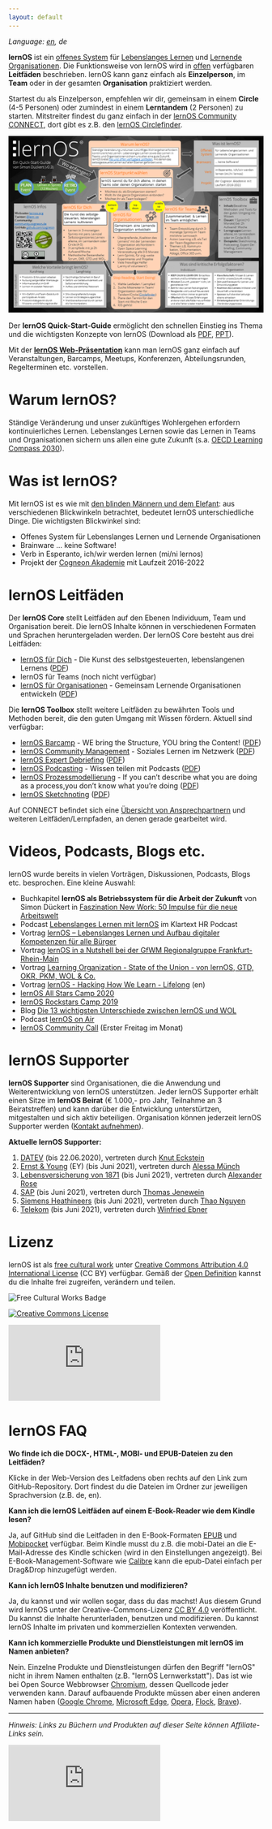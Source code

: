 ```yaml
---
layout: default
---
```

*Language: [en](/lernos/en), de*

**lernOS** ist ein [offenes System](https://de.wikipedia.org/wiki/Offenes_System) für [Lebenslanges Lernen](https://de.wikipedia.org/wiki/Lebenslanges_Lernen) und [Lernende Organisationen](https://de.wikipedia.org/wiki/Lernende_Organisation). Die Funktionsweise von lernOS wird in [offen](https://opendefinition.org/od/2.1/de/) verfügbaren **Leitfäden** beschrieben. lernOS kann ganz einfach als **Einzelperson**, im **Team** oder in der gesamten **Organisation** praktiziert werden.

Startest du als Einzelperson, empfehlen wir dir, gemeinsam in einem **Circle** (4-5 Personen) oder zumindest in einem **Lerntandem** (2 Personen) zu starten. Mitstreiter findest du ganz einfach in der [lernOS Community CONNECT](https://community.cogneon.de), dort gibt es z.B. den [lernOS Circlefinder](https://community.cogneon.de/c/lernos/lernos-circlefinder/).

![lernOS Quick-Start-Guide (Version 0.3)](./images/lernOS-Quick-Start-Guide-v03.png)

Der **lernOS Quick-Start-Guide** ermöglicht den schnellen Einstieg ins Thema und die wichtigsten Konzepte von lernOS (Download als [PDF](./downloads/lernOS-Quick-Start-Guide-de-v03.pdf), [PPT](./downloads/lernOS-Quick-Start-Guide-de-v03.pptx)).

Mit der **[lernOS Web-Präsentation](https://cogneon.github.io/lernos/presentation/de/)** kann man lernOS ganz einfach auf Veranstaltungen, Barcamps, Meetups, Konferenzen, Abteilungsrunden, Regelterminen etc. vorstellen.

# Warum lernOS?
Ständige Veränderung und unser zukünftiges Wohlergehen erfordern kontinuierliches Lernen. Lebenslanges Lernen sowie das Lernen in Teams und Organisationen sichern uns allen eine gute Zukunft (s.a. [OECD Learning Compass 2030](https://www.oecd.org/education/2030-project/teaching-and-learning/learning/)).

# Was ist lernOS?

Mit lernOS ist es wie mit [den blinden Männern und dem Elefant](https://de.wikipedia.org/wiki/Die_blinden_M%C3%A4nner_und_der_Elefant): aus verschiedenen Blickwinkeln betrachtet, bedeutet lernOS unterschiedliche Dinge. Die wichtigsten Blickwinkel sind:

* Offenes System für Lebenslanges Lernen und Lernende Organisationen
* Brainware ... keine Software!
* Verb in Esperanto, ich/wir werden lernen (mi/ni lernos)
* Projekt der [Cogneon Akademie](https://lernos.org) mit Laufzeit 2016-2022

# lernOS Leitfäden
Der **lernOS Core** stellt Leitfäden auf den Ebenen Individuum, Team und Organisation bereit. Die lernOS Inhalte können in verschiedenen Formaten und Sprachen heruntergeladen werden. Der lernOS Core besteht aus drei Leitfäden:

* [lernOS für Dich](https://cogneon.github.io/lernos-for-you/de/) - Die Kunst des selbstgesteuerten, lebenslangenen Lernens ([PDF](https://raw.githubusercontent.com/cogneon/lernos-for-you/master/de/lernOS-for-You-Guide-de.pdf))
* lernOS für Teams (noch nicht verfügbar)
* [lernOS für Organisationen](https://cogneon.github.io/lernos-for-organizations/de/) - Gemeinsam Lernende Organisationen entwickeln ([PDF](https://raw.githubusercontent.com/cogneon/lernos-for-organizations/master/de/lernOS-Guide-for-Organizations-de.pdf))

Die **lernOS Toolbox** stellt weitere Leitfäden zu bewährten Tools und Methoden bereit, die den guten Umgang mit Wissen fördern. Aktuell sind verfügbar:

* [lernOS Barcamp](https://cogneon.github.io/lernos-barcamp/de/) - WE bring the Structure, YOU bring the Content! ([PDF](https://raw.githubusercontent.com/cogneon/lernos-barcamp/master/de/lernOS-Barcamp-Guide-de.pdf))
* [lernOS Community Management](https://cogneon.github.io/lernos-cmgmt/de/) - Soziales Lernen im Netzwerk ([PDF](https://raw.githubusercontent.com/cogneon/lernos-cmgmt/master/de/lernOS-Community-Management-Guide-de.pdf))
* [lernOS Expert Debriefing](https://cogneon.github.io/lernos-expert-debriefing/de/) ([PDF](https://raw.githubusercontent.com/cogneon/lernos-expert-debriefing/master/de/lernOS-expert-debriefing-Guide-de.pdf))
* [lernOS Podcasting](https://cogneon.github.io/lernos-podcasting/de/) - Wissen teilen mit Podcasts ([PDF](https://raw.githubusercontent.com/cogneon/lernos-podcasting/master/de/lernOS-Podcasting-Guide-de.pdf))
* [lernOS Prozessmodellierung](https://github.com/cogneon/lernos-cmgmt) - If you can’t describe what you are doing as a process,you don’t know what you’re doing ([PDF](https://github.com/cogneon/lernos-prozessmodellierung/releases/download/1.0/lernOS-Prozessmodellierung-de.pdf))
* [lernOS Sketchnoting](https://cogneon.github.io/lernos-sketchnoting/de/) ([PDF](https://raw.githubusercontent.com/cogneon/lernos-sketchnoting/master/de/lernOS-Sketchnoting-Guide-de.pdf))

Auf CONNECT befindet sich eine [Übersicht von Ansprechpartnern](https://community.cogneon.de/t/lernos-ansprechpartner/1845) und weiteren Leitfäden/Lernpfaden, an denen gerade gearbeitet wird.

# Videos, Podcasts, Blogs etc.

lernOS wurde bereits in vielen Vorträgen, Diskussionen, Podcasts, Blogs etc. besprochen. Eine kleine Auswahl:

* Buchkapitel **lernOS als Betriebssystem für die Arbeit der Zukunft** von Simon Dückert in [Faszination New Work: 50 Impulse für die neue Arbeitswelt](https://amzn.to/3issdMx)
* Podcast [Lebenslanges Lernen mit lernOS](https://fyyd.de/episode/5173375) im Klartext HR Podcast
* Vortrag [lernOS – Lebenslanges Lernen und Aufbau digitaler Kompetenzen für alle Bürger](https://www.youtube.com/watch?v=Wfe7HsqvqrQ)
* Vortrag [lernOS in a Nutshell bei der GfWM Regionalgruppe Frankfurt-Rhein-Main](https://www.youtube.com/watch?v=F5-f61GvXE4)
* Vortrag [Learning Organization - State of the Union - von lernOS, GTD, OKR, PKM, WOL & Co.](https://www.youtube.com/watch?v=H3O3eAY7XrI)
* Vortrag [lernOS - Hacking How We Learn - Lifelong](https://www.youtube.com/watch?v=7atMXYyzkBc&t=16s) (en)
* [lernOS All Stars Camp 2020](https://wiki.cogneon.de/loscamp20)
* [lernOS Rockstars Camp 2019](https://community.cogneon.de/t/1-lernos-rockstars-camp/)
* Blog [Die 13 wichtigsten Unterschiede zwischen lernOS und WOL](https://cogneon.de/2019/07/13/di3-13-wichtigsten-unterschiede-zwischen-lernos-und-wol/)
* Podcast [lernOS on Air](https://cogneon.de/loa)
* [lernOS Community Call](https://www.youtube.com/watch?v=-YKT2dD_C10&list=PLsDEDkLIwmRytb196veslnu2JiK9_dTqy) (Erster Freitag im Monat)

# lernOS Supporter

**lernOS Supporter** sind Organisationen, die die Anwendung und Weiterentwicklung von lernOS unterstützen. Jeder lernOS Supporter erhält einen Sitze im **lernOS Beirat** (€ 1.000,- pro Jahr, Teilnahme an 3 Beiratstreffen) und kann darüber  die Entwicklung unterstürtzen, mitgestalten und sich aktiv beteiligen.  Organisation können jederzeit lernOS Supporter werden ([Kontakt aufnehmen](https://cogneon.de/kontakt)).

**Aktuelle lernOS Supporter:**

1. [DATEV](https://www.datev.de) (bis 22.06.2020), vertreten durch [Knut Eckstein](https://www.xing.com/profile/Knut_Eckstein)
2. [Ernst & Young](https://www.ey.com) (EY) (bis Juni 2021), vertreten durch [Alessa Münch](https://www.linkedin.com/in/alessamuench/)
3. [Lebensversicherung von 1871](https://www.lv1871.de) (bis Juni 2021), vertreten durch [Alexander Rose](https://www.linkedin.com/in/alexander-rose-loci/)
4. [SAP](https://www.sap.com) (bis Juni 2021), vertreten durch [Thomas Jenewein](https://www.linkedin.com/in/thomasjenewein/)
5. [Siemens Heathineers](https://www.siemens-healthineers.com) (bis Juni 2021), vertreten durch [Thao Nguyen](https://www.linkedin.com/in/thao-nguyen-b19545148/)
6. [Telekom](https://www.telekom.de) (bis Juni 2021), vertreten durch [Winfried Ebner](https://www.linkedin.com/in/winfried-ebner/)

# Lizenz

lernOS ist als [free cultural work](https://creativecommons.org/share-your-work/public-domain/freeworks/) unter [Creative Commons Attribution 4.0 International License](https://creativecommons.org/licenses/by/4.0/) (CC BY) verfügbar. Gemäß der [Open Definition](https://opendefinition.org/od/2.1/de/) kannst du die Inhalte frei zugreifen, verändern und teilen.

![Free Cultural Works Badge](https://upload.wikimedia.org/wikipedia/commons/thumb/b/b7/Approved-for-free-cultural-works.svg/240px-Approved-for-free-cultural-works.svg.png)

<a rel="license" href="http://creativecommons.org/licenses/by/4.0/" target="_blank"><img alt="Creative Commons License" style="border-width:0" src="https://i.creativecommons.org/l/by/4.0/88x31.png" /></a>

![](https://analytics.cogneon.de/piwik.php?idsite=3&amp;rec=1)

# lernOS FAQ
**Wo finde ich die DOCX-, HTML-, MOBI- und EPUB-Dateien zu den Leitfäden?**

Klicke in der Web-Version des Leitfadens oben rechts auf den Link zum GitHub-Repository. Dort findest du die Dateien im Ordner zur jeweiligen Sprachversion (z.B. de, en).

**Kann ich die lernOS Leitfäden auf einem E-Book-Reader wie dem Kindle lesen?**

Ja, auf GitHub sind die Leitfaden in den E-Book-Formaten [EPUB](https://de.wikipedia.org/wiki/EPUB) und [Mobipocket](https://de.wikipedia.org/wiki/Mobipocket) verfügbar. Beim Kindle musst du z.B. die mobi-Datei an die E-Mail-Adresse des Kindle schicken (wird in den Einstellungen angezeigt). Bei E-Book-Management-Software wie [Calibre](https://calibre-ebook.com/) kann die epub-Datei einfach per Drag&Drop hinzugefügt werden.

**Kann ich lernOS Inhalte benutzen und modifizieren?**

Ja, du kannst und wir wollen sogar, dass du das machst! Aus diesem Grund wird lernOS unter der Creative-Commons-Lizenz [CC BY 4.0](https://creativecommons.org/licenses/by/4.0/) veröffentlicht. Du kannst die Inhalte herunterladen, benutzen und modifizieren. Du kannst lernOS Inhalte im privaten und kommerziellen Kontexten verwenden.

**Kann ich kommerzielle Produkte und Dienstleistungen mit lernOS im Namen anbieten?**

Nein. Einzelne Produkte und Dienstleistungen dürfen den Begriff "lernOS" nicht in ihrem Namen enthalten (z.B. "lernOS Lernwerkstatt"). Das ist wie bei Open Source Webbrowser [Chromium](https://www.chromium.org/Home), dessen Quellcode jeder verwenden kann. Darauf aufbauende Produkte müssen aber einen anderen Namen haben ([Google Chrome](https://de.wikipedia.org/wiki/Google_Chrome), [Microsoft Edge](https://de.wikipedia.org/wiki/Microsoft_Edge), [Opera](https://de.wikipedia.org/wiki/Opera_(Browser)), [Flock](https://de.wikipedia.org/wiki/Flock_(Browser)), [Brave](https://de.wikipedia.org/wiki/Brave_(Browser))).

----

*Hinweis: Links zu Büchern und Produkten auf dieser Seite können Affiliate-Links sein.*

![](https://analytics.cogneon.de/piwik.php?idsite=3&amp;rec=1)